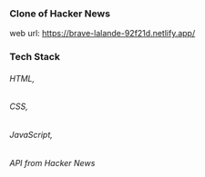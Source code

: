 ### Clone of Hacker News
web url: https://brave-lalande-92f21d.netlify.app/

### Tech Stack
###### HTML,
###### CSS,
###### JavaScript,
###### API from Hacker News
